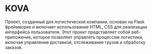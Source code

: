 # KOVA
Проект, созданный для логистической компании, основан на Flask фреймворке и включает использование HTML, CSS для реализации интерфейса пользователя. Этот проект представляет собой веб-приложение, которое позволяет управлять процессом логистики, включая управление доставкой, отслеживание грузов и обработку заказов.
